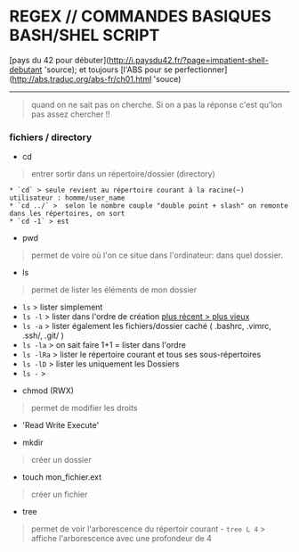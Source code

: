 # REGEX // COMMANDES BASIQUES BASH/SHEL SCRIPT
[pays du 42 pour débuter](http://i.paysdu42.fr/?page=impatient-shell-debutant 'source); et toujours [l'ABS pour se perfectionner](http://abs.traduc.org/abs-fr/ch01.html 'souce)

----
> quand on ne sait pas on cherche. Si on a pas la réponse c'est qu'lon pas assez chercher !!

### fichiers / directory
- cd
> entrer sortir dans un répertoire/dossier (directory)

    * `cd` > seule revient au répertoire courant à la racine(~) utilisateur : homme/user_name   
    * `cd ../` >  selon le nombre couple "double point + slash" on remonte dans les répertoires, on sort
    * `cd -1` > est   

- pwd
> permet de voire où l'on ce situe dans l'ordinateur:  dans quel dossier.

- ls
> permet de lister les éléments de mon dossier
  * `ls` > lister simplement
  * `ls -l` > lister dans l'ordre de création [plus récent > plus vieux](timestamp)
  * `ls -a` > lister également les fichiers/dossier caché ( .bashrc, .vimrc, .ssh/, .git/ )
  * `ls -la` > on sait faire 1+1 = lister dans l'ordre
  * `ls -lRa` > lister le répertoire courant et tous ses sous-répertoires
  * `ls -lD` > lister les uniquement les Dossiers
  * `ls -` >

- chmod (RWX)
> permet de modifier les droits
  * 'Read Write Execute'

- mkdir 
> créer un dossier

- touch mon_fichier.ext
> créer un fichier 

- tree 
> permet de voir l'arborescence du répertoir courant
    - `tree L 4` > affiche l'arborescence avec une profondeur de 4

